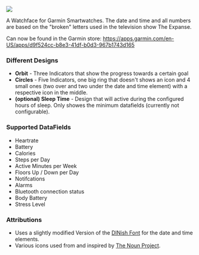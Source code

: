 ![](https://services.garmin.com/appsLibraryBusinessServices_v0/rest/apps/0688f00f-64ce-4661-9ef3-464f02d56399/screenshots/bdcd8b9e-0350-495f-9980-f41778322826?raw=true)

A Watchface for Garmin Smartwatches. The date and time and all numbers are based on the "broken" letters used in the television show The Expanse.

Can now be found in the Garmin store: https://apps.garmin.com/en-US/apps/d9f524cc-b8e3-41df-b0d3-967b1743d165 

### Different Designs

* **Orbit** - Three Indicators that show the progress towards a certain goal
* **Circles** - Five Indicators, one big ring that doesn't shows an icon and 4 small ones (two over and two under the date and time element) with a respective icon in the middle.
* **(optional) Sleep Time** - Design that will active during the configured hours of sleep. Only showes the minimum datafields (currently not configurable). 


### Supported DataFields

* Heartrate
* Battery
* Calories
* Steps per Day
* Active Minutes per Week
* Floors Up / Down per Day
* Notifcations
* Alarms
* Bluetooth connection status
* Body Battery
* Stress Level

### Attributions
* Uses a slightly modified Version of the [DINish Font](https://github.com/playbeing/dinish) for the date and time elements.
* Various icons used from and inspired by [The Noun Project](https://thenounproject.com/).